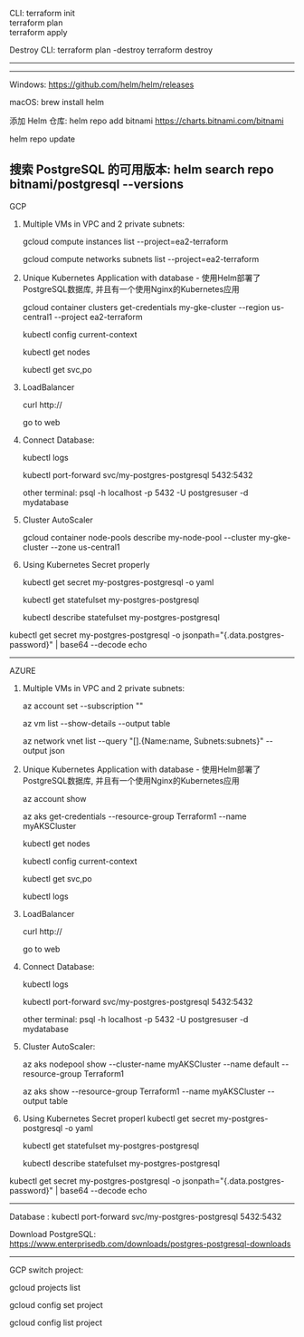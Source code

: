 CLI:
terraform init   
terraform plan   
terraform apply  

Destroy CLI:
terraform plan -destroy
terraform destroy



-------------------------------------------------------






--------------------------------------------------------
Windows:
https://github.com/helm/helm/releases

macOS:
brew install helm


添加 Helm 仓库:
helm repo add bitnami https://charts.bitnami.com/bitnami

helm repo update

搜索 PostgreSQL 的可用版本:
helm search repo bitnami/postgresql --versions
--------------------------------------------------------

GCP

1.  Multiple VMs in VPC and 2 private subnets:  

    gcloud compute instances list --project=ea2-terraform

    gcloud compute networks subnets list --project=ea2-terraform


2. Unique Kubernetes Application with database - 使用Helm部署了PostgreSQL数据库, 并且有一个使用Nginx的Kubernetes应用

    gcloud container clusters get-credentials my-gke-cluster --region us-central1 --project ea2-terraform

    kubectl config current-context

    kubectl get nodes

    kubectl get svc,po

3. LoadBalancer

    curl http://<EXTERNAL-IP>

    go to web


4. Connect Database:

    kubectl logs <POD-NAME>


    kubectl port-forward svc/my-postgres-postgresql 5432:5432

    other terminal:
    psql -h localhost -p 5432 -U postgresuser -d mydatabase


5. Cluster AutoScaler

    gcloud container node-pools describe my-node-pool --cluster my-gke-cluster --zone us-central1


6. Using Kubernetes Secret properly

    kubectl get secret my-postgres-postgresql -o yaml

    kubectl get statefulset my-postgres-postgresql

    kubectl describe statefulset my-postgres-postgresql


kubectl get secret my-postgres-postgresql -o jsonpath="{.data.postgres-password}" | base64 --decode
echo

--------------------------------------------------------

AZURE

1. Multiple VMs in VPC and 2 private subnets:  

    az account set --subscription "<subscription id>"

    az vm list --show-details --output table

    az network vnet list --query "[].{Name:name, Subnets:subnets}" --output json


2. Unique Kubernetes Application with database - 使用Helm部署了PostgreSQL数据库, 并且有一个使用Nginx的Kubernetes应用

    az account show

    az aks get-credentials --resource-group Terraform1 --name myAKSCluster

    kubectl get nodes

    kubectl config current-context

    kubectl get svc,po


    kubectl logs <POD-NAME>

3. LoadBalancer

    curl http://<EXTERNAL-IP>

    go to web


4. Connect Database:

    kubectl logs <POD-NAME>


    kubectl port-forward svc/my-postgres-postgresql 5432:5432

    other terminal:
    psql -h localhost -p 5432 -U postgresuser -d mydatabase


5. Cluster AutoScaler:

    az aks nodepool show --cluster-name myAKSCluster --name default --resource-group Terraform1

    az aks show --resource-group Terraform1 --name myAKSCluster --output table


6. Using Kubernetes Secret properl
    kubectl get secret my-postgres-postgresql -o yaml

    kubectl get statefulset my-postgres-postgresql

    kubectl describe statefulset my-postgres-postgresql

kubectl get secret my-postgres-postgresql -o jsonpath="{.data.postgres-password}" | base64 --decode
echo



-------------------------------------------------------------------
Database :
kubectl port-forward svc/my-postgres-postgresql 5432:5432

Download PostgreSQL:
https://www.enterprisedb.com/downloads/postgres-postgresql-downloads

----------------------------------------


GCP switch project:

gcloud projects list

gcloud config set project <another-project-id>

gcloud config list project






